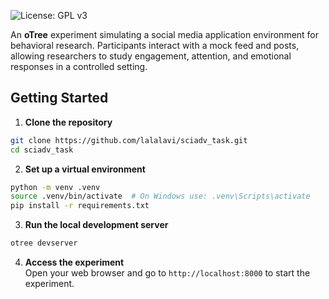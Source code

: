 ![License: GPL v3](https://img.shields.io/badge/License-GPLv3-blue.svg)

An **oTree** experiment simulating a social media application environment for behavioral research. Participants interact with a mock feed and posts, allowing researchers to study engagement, attention, and emotional responses in a controlled setting.


## Getting Started

1. **Clone the repository**  
```bash
git clone https://github.com/lalalavi/sciadv_task.git
cd sciadv_task
```
2. **Set up a virtual environment**  
```bash
python -m venv .venv
source .venv/bin/activate  # On Windows use: .venv\Scripts\activate
pip install -r requirements.txt
```         
3. **Run the local development server**  
```bash
otree devserver
```
4. **Access the experiment**  
Open your web browser and go to `http://localhost:8000` to start the experiment.    

